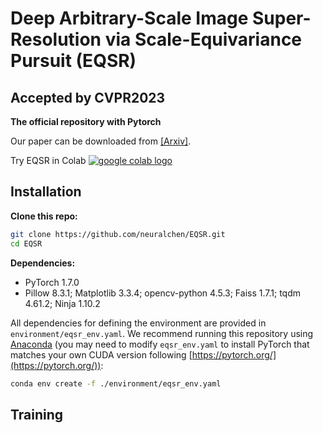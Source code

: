 # Deep Arbitrary-Scale Image Super-Resolution via Scale-Equivariance Pursuit (EQSR)
## Accepted by CVPR2023
**The official repository with Pytorch**

Our paper can be downloaded from [[Arxiv]]().

Try EQSR in Colab [ <a href="https://colab.research.google.com/github/neuralchen/SimSwap/blob/main/train.ipynb"><img src="https://colab.research.google.com/assets/colab-badge.svg" alt="google colab logo"></a>](https://colab.research.google.com/github/neuralchen/SimSwap/blob/main/train.ipynb)

## Installation
**Clone this repo:**
```bash
git clone https://github.com/neuralchen/EQSR.git
cd EQSR
```
**Dependencies:**
- PyTorch 1.7.0
- Pillow 8.3.1; Matplotlib 3.3.4; opencv-python 4.5.3; Faiss 1.7.1; tqdm 4.61.2; Ninja 1.10.2

All dependencies for defining the environment are provided in `environment/eqsr_env.yaml`.
We recommend running this repository using [Anaconda](https://docs.anaconda.com/anaconda/install/) (you may need to modify `eqsr_env.yaml` to install PyTorch that matches your own CUDA version following [https://pytorch.org/](https://pytorch.org/)):
```bash
conda env create -f ./environment/eqsr_env.yaml
```

## Training
